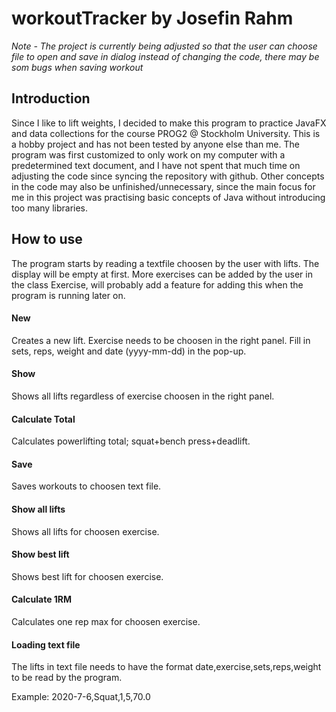 # workoutTracker by Josefin Rahm
*Note - The project is currently being adjusted so that the user can choose file to open and save in dialog 
instead of changing the code, there may be som bugs when saving workout*

## Introduction
Since I like to lift weights, I decided to make this program to practice JavaFX and data collections for the 
course PROG2 @ Stockholm University. This is a hobby project and has not been tested by anyone else than me. 
The program was first customized to only work on my computer with a predetermined text document, and I have 
not spent that much time on adjusting the code since syncing the repository with github. Other concepts in the 
code may also be unfinished/unnecessary, since the main focus for me in this project was practising basic concepts 
of Java without introducing too many libraries.

## How to use
The program starts by reading a textfile choosen by the user with lifts. The display will be empty at first.
More exercises can be added by the user in the class Exercise, will probably add a feature for adding this 
when the program is running later on.

#### New
Creates a new lift. Exercise needs to be choosen in the right panel. Fill in sets, reps, weight and date 
(yyyy-mm-dd) in the pop-up.

#### Show
Shows all lifts regardless of exercise choosen in the right panel.

#### Calculate Total
Calculates powerlifting total; squat+bench press+deadlift.

#### Save
Saves workouts to choosen text file.

#### Show all lifts
Shows all lifts for choosen exercise.

#### Show best lift
Shows best lift for choosen exercise.

#### Calculate 1RM
Calculates one rep max for choosen exercise.

#### Loading text file
The lifts in text file needs to have the format date,exercise,sets,reps,weight to be read by the program.

Example: 2020-7-6,Squat,1,5,70.0
